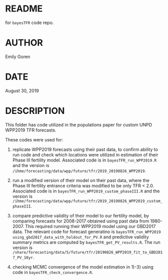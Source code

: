 README
=======
for `bayesTFR` code repo.

AUTHOR
=======
Emily Goren

DATE
=====
August 30, 2019


DESCRIPTION
============
This folder has code utilized in the populations paper for custom UNPD WPP2019 TFR forecasts.

These codes were used for:

1) replicate WPP2019 forecasts using their past data, to confirm ability to run code and check which locations were utilized in estimation of their Phase III fertility model. Associated code is in `bayesTFR_run_WPP2019.R` and the version is `/ihme/forecasting/data/wpp/future/tfr/2019_20190826_WPP2019`.


2) run a modified version of their model on their past data, where the Phase III fertility entrance criteria was modified to be only TFR < 2.0. Associated code is in `bayesTFR_run_WPP2019_custom_phaseIII.R` and the version is `/ihme/forecasting/data/wpp/future/tfr/2019_20190826_WPP2019_custom_phaseIII`.


3) compare predictive validity of their model to our fertility model, by comparing forecasts for 2008-2017 obtained using past data from 1980-2007. This required running their WPP2019 model using our GBD2017 data. The relevant code for forecast generatino is `bayesTFR_run_WPP2019 using_gbd2017_data_with_holdout_for_PV.R` and predictive validity summary metrics are computed by `bayesTFR_get_PV_results.R`. The run version is `/share/forecasting/data/5/future/tfr/20190826_WPP2019_fit_to_GBD2017_PV_10yr`.


4) checking MCMC convergence of the model estimation in 1)-3) using code in `bayesTFR_check_convergence.R`.
